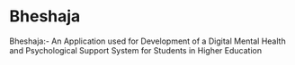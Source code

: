 # Bheshaja
Bheshaja:- An Application used for Development of a Digital Mental Health and Psychological Support System for Students in Higher Education
